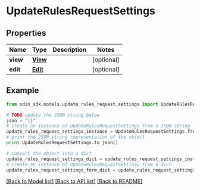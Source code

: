 # UpdateRulesRequestSettings


## Properties

Name | Type | Description | Notes
------------ | ------------- | ------------- | -------------
**view** | [**View**](View.md) |  | [optional] 
**edit** | [**Edit**](Edit.md) |  | [optional] 

## Example

```python
from odin_sdk.models.update_rules_request_settings import UpdateRulesRequestSettings

# TODO update the JSON string below
json = "{}"
# create an instance of UpdateRulesRequestSettings from a JSON string
update_rules_request_settings_instance = UpdateRulesRequestSettings.from_json(json)
# print the JSON string representation of the object
print UpdateRulesRequestSettings.to_json()

# convert the object into a dict
update_rules_request_settings_dict = update_rules_request_settings_instance.to_dict()
# create an instance of UpdateRulesRequestSettings from a dict
update_rules_request_settings_form_dict = update_rules_request_settings.from_dict(update_rules_request_settings_dict)
```
[[Back to Model list]](../README.md#documentation-for-models) [[Back to API list]](../README.md#documentation-for-api-endpoints) [[Back to README]](../README.md)


